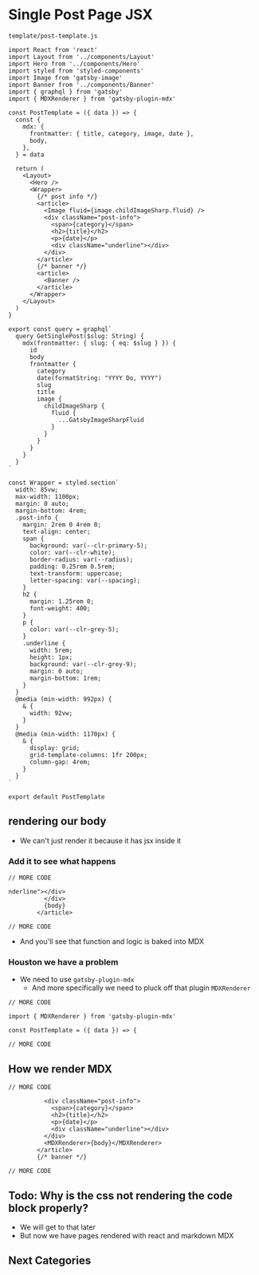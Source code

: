 # Single Post Page JSX
`template/post-template.js`

```
import React from 'react'
import Layout from '../components/Layout'
import Hero from '../components/Hero'
import styled from 'styled-components'
import Image from 'gatsby-image'
import Banner from '../components/Banner'
import { graphql } from 'gatsby'
import { MDXRenderer } from 'gatsby-plugin-mdx'

const PostTemplate = ({ data }) => {
  const {
    mdx: {
      frontmatter: { title, category, image, date },
      body,
    },
  } = data

  return (
    <Layout>
      <Hero />
      <Wrapper>
        {/* post info */}
        <article>
          <Image fluid={image.childImageSharp.fluid} />
          <div className="post-info">
            <span>{category}</span>
            <h2>{title}</h2>
            <p>{date}</p>
            <div className="underline"></div>
          </div>
        </article>
        {/* banner */}
        <article>
          <Banner />
        </article>
      </Wrapper>
    </Layout>
  )
}

export const query = graphql`
  query GetSinglePost($slug: String) {
    mdx(frontmatter: { slug: { eq: $slug } }) {
      id
      body
      frontmatter {
        category
        date(formatString: "YYYY Do, YYYY")
        slug
        title
        image {
          childImageSharp {
            fluid {
              ...GatsbyImageSharpFluid
            }
          }
        }
      }
    }
  }
`

const Wrapper = styled.section`
  width: 85vw;
  max-width: 1100px;
  margin: 0 auto;
  margin-bottom: 4rem;
  .post-info {
    margin: 2rem 0 4rem 0;
    text-align: center;
    span {
      background: var(--clr-primary-5);
      color: var(--clr-white);
      border-radius: var(--radius);
      padding: 0.25rem 0.5rem;
      text-transform: uppercase;
      letter-spacing: var(--spacing);
    }
    h2 {
      margin: 1.25rem 0;
      font-weight: 400;
    }
    p {
      color: var(--clr-grey-5);
    }
    .underline {
      width: 5rem;
      height: 1px;
      background: var(--clr-grey-9);
      margin: 0 auto;
      margin-bottom: 1rem;
    }
  }
  @media (min-width: 992px) {
    & {
      width: 92vw;
    }
  }
  @media (min-width: 1170px) {
    & {
      display: grid;
      grid-template-columns: 1fr 200px;
      column-gap: 4rem;
    }
  }
`

export default PostTemplate
```

## rendering our body
* We can't just render it because it has jsx inside it

### Add it to see what happens
```
// MORE CODE

nderline"></div>
          </div>
          {body}
        </article>

// MORE CODE
```

* And you'll see that function and logic is baked into MDX

### Houston we have a problem
* We need to use `gatsby-plugin-mdx`
    - And more specifically we need to pluck off that plugin `MDXRenderer`

```
// MORE CODE

import { MDXRenderer } from 'gatsby-plugin-mdx'

const PostTemplate = ({ data }) => {

// MORE CODE
```

## How we render MDX
```
// MORE CODE

          <div className="post-info">
            <span>{category}</span>
            <h2>{title}</h2>
            <p>{date}</p>
            <div className="underline"></div>
          </div>
          <MDXRenderer>{body}</MDXRenderer>
        </article>
        {/* banner */}

// MORE CODE
```

## Todo: Why is the css not rendering the code block properly?
* We will get to that later
* But now we have pages rendered with react and markdown MDX

## Next Categories
